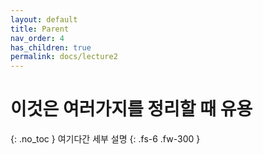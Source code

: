 ```yaml
---
layout: default
title: Parent
nav_order: 4
has_children: true
permalink: docs/lecture2
---
```


# 이것은 여러가지를 정리할 때 유용
{: .no_toc }
여기다간 세부 설명
{: .fs-6 .fw-300 }
